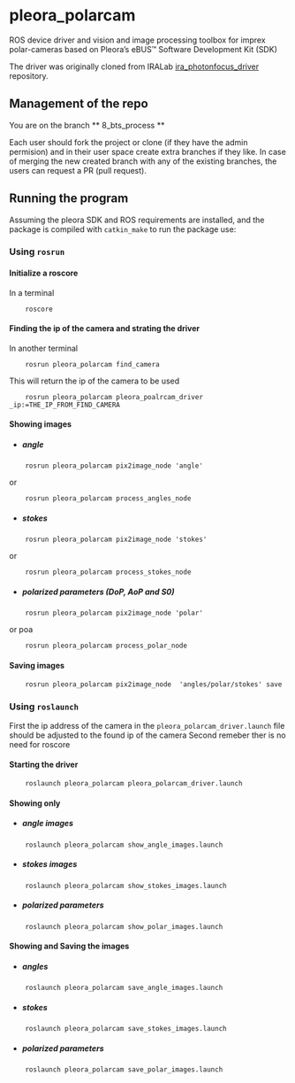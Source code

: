 # pleora_polarcam

ROS device driver and vision and image processing toolbox for imprex polar-cameras based on Pleora’s eBUS™ Software Development Kit (SDK)

The driver was originally cloned from IRALab [ira_photonfocus_driver](
https://github.com/iralabdisco/ira_photonfocus_driver.git) repository. 

## Management of the repo 

You are on the branch ** 8_bts_process **

Each user should fork the project or clone (if they have the admin permision) and in their user space create extra branches if they like.
In case of merging the new created branch with any of the existing branches, the users can request a PR (pull request). 

## Running the program

Assuming the pleora SDK and ROS requirements are installed, and the package is compiled with `catkin_make` to run the package use: 

### Using `rosrun`

#### Initialize a roscore
In a terminal 
```
	roscore 
```


#### Finding the ip of the camera and strating the driver
In another terminal
```
	rosrun pleora_polarcam find_camera

``` 
This will return the ip of the camera to be used 

```
	rosrun pleora_polarcam pleora_poalrcam_driver _ip:=THE_IP_FROM_FIND_CAMERA

```

#### Showing images 
* ##### angle  
	
```
	rosrun pleora_polarcam pix2image_node 'angle'
```
or 

```
	rosrun pleora_polarcam process_angles_node 

```

* ##### stokes

``` 
	rosrun pleora_polarcam pix2image_node 'stokes'

``` 
or

``` 
	rosrun pleora_polarcam process_stokes_node

```

* ##### polarized parameters (DoP, AoP and S0) 

```
	rosrun pleora_polarcam pix2image_node 'polar'

```
or poa

```
	rosrun pleora_polarcam process_polar_node 

```
#### Saving images
```
	rosrun pleora_polarcam pix2image_node  'angles/polar/stokes' save

```

### Using `roslaunch`

First the ip address of the camera in the `pleora_polarcam_driver.launch` file should be adjusted to the found ip of the camera
Second remeber ther is no need for roscore 

#### Starting the driver 
```
	roslaunch pleora_polarcam pleora_polarcam_driver.launch

```

#### Showing only 

* ##### angle images
```
	roslaunch pleora_polarcam show_angle_images.launch

``` 
* ##### stokes images
```
	roslaunch pleora_polarcam show_stokes_images.launch

``` 
* ##### polarized parameters
```
	roslaunch pleora_polarcam show_polar_images.launch

``` 


#### Showing and Saving the images

* ##### angles 
```
	roslaunch pleora_polarcam save_angle_images.launch

``` 
* ##### stokes 
```
	roslaunch pleora_polarcam save_stokes_images.launch

``` 
* ##### polarized parameters
```
	roslaunch pleora_polarcam save_polar_images.launch

``` 